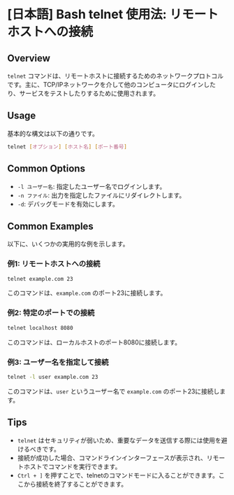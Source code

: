 # [日本語] Bash telnet 使用法: リモートホストへの接続

## Overview
`telnet` コマンドは、リモートホストに接続するためのネットワークプロトコルです。主に、TCP/IPネットワークを介して他のコンピュータにログインしたり、サービスをテストしたりするために使用されます。

## Usage
基本的な構文は以下の通りです。

```bash
telnet [オプション] [ホスト名] [ポート番号]
```

## Common Options
- `-l ユーザー名`: 指定したユーザー名でログインします。
- `-n ファイル`: 出力を指定したファイルにリダイレクトします。
- `-d`: デバッグモードを有効にします。

## Common Examples
以下に、いくつかの実用的な例を示します。

### 例1: リモートホストへの接続
```bash
telnet example.com 23
```
このコマンドは、`example.com` のポート23に接続します。

### 例2: 特定のポートでの接続
```bash
telnet localhost 8080
```
このコマンドは、ローカルホストのポート8080に接続します。

### 例3: ユーザー名を指定して接続
```bash
telnet -l user example.com 23
```
このコマンドは、`user` というユーザー名で `example.com` のポート23に接続します。

## Tips
- `telnet` はセキュリティが弱いため、重要なデータを送信する際には使用を避けるべきです。
- 接続が成功した場合、コマンドラインインターフェースが表示され、リモートホストでコマンドを実行できます。
- `Ctrl + ]` を押すことで、telnetのコマンドモードに入ることができます。ここから接続を終了することができます。